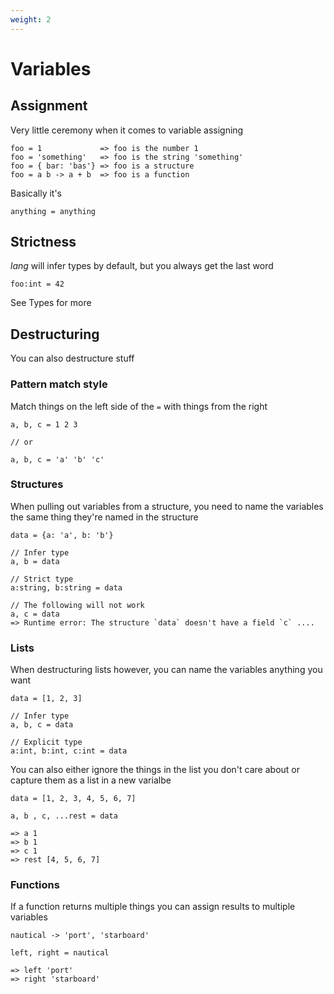 ```yaml
---
weight: 2
---
```


# Variables

## Assignment

Very little ceremony when it comes to variable assigning

```
foo = 1             => foo is the number 1
foo = 'something'   => foo is the string 'something'
foo = { bar: 'bas'} => foo is a structure
foo = a b -> a + b  => foo is a function
```

Basically it's 

```
anything = anything
```

## Strictness

_lang_ will infer types by default, but you always get the last word

```
foo:int = 42
```

See <a>Types</a> for more

## Destructuring

You can also destructure stuff

### Pattern match style

Match things on the left side of the `=` with things from the right

```
a, b, c = 1 2 3

// or 

a, b, c = 'a' 'b' 'c'
```

### Structures

When pulling out variables from a structure, you need to name the variables the
same thing they're named in the structure

```
data = {a: 'a', b: 'b'}

// Infer type
a, b = data

// Strict type
a:string, b:string = data

// The following will not work
a, c = data
=> Runtime error: The structure `data` doesn't have a field `c` ....

```

### Lists

When destructuring lists however, you can name the variables anything you want

```
data = [1, 2, 3]

// Infer type
a, b, c = data

// Explicit type
a:int, b:int, c:int = data
```

You can also either ignore the things in the list you don't care about or
capture them as a list in a new varialbe

```
data = [1, 2, 3, 4, 5, 6, 7]

a, b , c, ...rest = data

=> a 1
=> b 1
=> c 1
=> rest [4, 5, 6, 7]
```

### Functions

If a function returns multiple things you can assign results to
multiple variables

```
nautical -> 'port', 'starboard'

left, right = nautical

=> left 'port'
=> right 'starboard'
```

